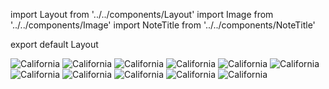import Layout from '../../components/Layout'
import Image from '../../components/Image'
import NoteTitle from '../../components/NoteTitle'

export default Layout

<NoteTitle date="2013-01-22" title="Penobscot Bay (Memorial Day 2011)" />

<Image src="https://s3.amazonaws.com/honkytonk.in/maine/57750007.jpg" alt="California" />
<Image src="https://s3.amazonaws.com/honkytonk.in/maine/63900025.jpg" alt="California" />
<Image src="https://s3.amazonaws.com/honkytonk.in/maine/63900010.jpg" alt="California" />
<Image src="https://s3.amazonaws.com/honkytonk.in/maine/57690003.jpg" alt="California" />
<Image src="https://s3.amazonaws.com/honkytonk.in/maine/57760014.jpg" alt="California" />
<Image src="https://s3.amazonaws.com/honkytonk.in/maine/63900012.jpg" alt="California" />
<Image src="https://s3.amazonaws.com/honkytonk.in/maine/57760017.jpg" alt="California" />
<Image src="https://s3.amazonaws.com/honkytonk.in/maine/57750031.jpg" alt="California" />
<Image src="https://s3.amazonaws.com/honkytonk.in/maine/57750013.jpg" alt="California" />
<Image src="https://s3.amazonaws.com/honkytonk.in/maine/57690022.jpg" alt="California" />
<Image src="https://s3.amazonaws.com/honkytonk.in/maine/57750019.jpg" alt="California" />
